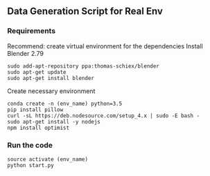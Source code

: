 ## Data Generation Script for Real Env

### Requirements
Recommend: create virtual environment for the dependencies
Install Blender 2.79
```shell
sudo add-apt-repository ppa:thomas-schiex/blender
sudo apt-get update
sudo apt-get install blender
```
Create necessary environment
```shell
conda create -n (env_name) python=3.5
pip install pillow
curl -sL https://deb.nodesource.com/setup_4.x | sudo -E bash -
sudo apt-get install -y nodejs
npm install optimist
```


### Run the code
```shell
source activate (env_name)
python start.py
```